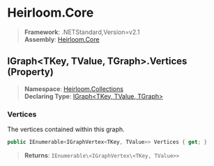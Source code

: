 # Heirloom.Core

> **Framework**: .NETStandard,Version=v2.1  
> **Assembly**: [Heirloom.Core][0]

## IGraph\<TKey, TValue, TGraph>.Vertices (Property)

> **Namespace**: [Heirloom.Collections][0]  
> **Declaring Type**: [IGraph\<TKey, TValue, TGraph>][1]

### Vertices

The vertices contained within this graph.

```cs
public IEnumerable<IGraphVertex<TKey, TValue>> Vertices { get; }
```

> **Returns**: `IEnumerable\<IGraphVertex\<TKey, TValue>>`

[0]: ../../../Heirloom.Core.md
[1]: ../IGraph[TKey,TValue,TGraph].md
